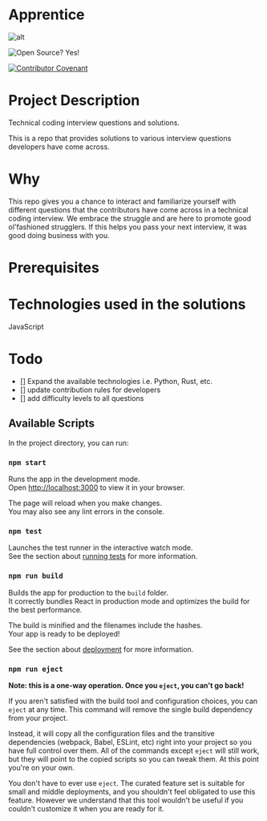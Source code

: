 # Apprentice
![alt](https://img.shields.io/badge/license-MIT-green?logo=dark-green)

![Open Source? Yes!](https://badgen.net/badge/Open%20Source%20%3F/Yes%21/blue?icon=github)

[![Contributor Covenant](https://img.shields.io/badge/Contributor%20Covenant-2.1-4baaaa.svg)](code_of_conduct.md)

# Project Description
Technical coding interview questions and solutions.

This is a repo that provides solutions to various interview questions developers have come across.

# Why

This repo gives you a chance to interact and familiarize yourself with different questions that the contributors have come across in a technical coding interview.
We embrace the struggle and are here to promote good ol'fashioned strugglers. 
If this helps you pass your next interview, it was good doing business with you.

# Prerequisites

# Technologies used in the solutions
JavaScript

# Todo
- [] Expand the available technologies i.e. Python, Rust, etc.
- [] update contribution rules for developers
- [] add difficulty levels to all questions

## Available Scripts

In the project directory, you can run:

### `npm start`

Runs the app in the development mode.\
Open [http://localhost:3000](http://localhost:3000) to view it in your browser.

The page will reload when you make changes.\
You may also see any lint errors in the console.

### `npm test`

Launches the test runner in the interactive watch mode.\
See the section about [running tests](https://facebook.github.io/create-react-app/docs/running-tests) for more information.

### `npm run build`

Builds the app for production to the `build` folder.\
It correctly bundles React in production mode and optimizes the build for the best performance.

The build is minified and the filenames include the hashes.\
Your app is ready to be deployed!

See the section about [deployment](https://facebook.github.io/create-react-app/docs/deployment) for more information.

### `npm run eject`

**Note: this is a one-way operation. Once you `eject`, you can't go back!**

If you aren't satisfied with the build tool and configuration choices, you can `eject` at any time. This command will remove the single build dependency from your project.

Instead, it will copy all the configuration files and the transitive dependencies (webpack, Babel, ESLint, etc) right into your project so you have full control over them. All of the commands except `eject` will still work, but they will point to the copied scripts so you can tweak them. At this point you're on your own.

You don't have to ever use `eject`. The curated feature set is suitable for small and middle deployments, and you shouldn't feel obligated to use this feature. However we understand that this tool wouldn't be useful if you couldn't customize it when you are ready for it.